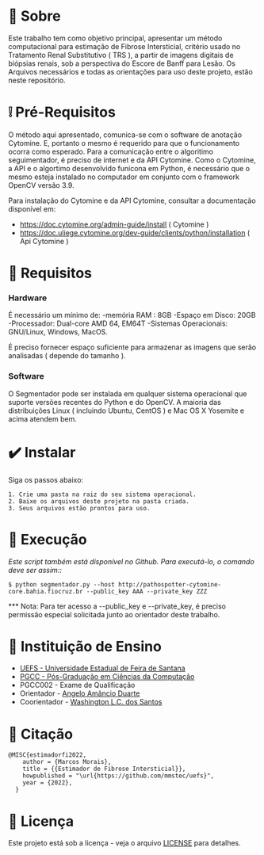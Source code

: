 
# 🎁 Sobre

Este trabalho tem como objetivo principal, apresentar um método computacional para estimação de Fibrose Intersticial, critério usado no Tratamento Renal Substitutivo ( TRS ), a partir de imagens digitais de biópsias renais, sob a perspectiva do Escore de Banff para Lesão.
Os Arquivos necessários e todas as orientações para uso deste projeto, estão neste repositório.
 
# ❕ Pré-Requisitos

O método aqui apresentado, comunica-se com o software de anotação Cytomine. E, portanto o mesmo é requerido para que o funcionamento ocorra como esperado. 
Para a comunicação entre o algoritimo seguimentador, é preciso de internet e da API Cytomine. Como o Cytomine, a API e o algortimo desenvolvido funicona em Python, é necessário que o mesmo esteja instalado no computador em conjunto com o framework OpenCV versão 3.9.

Para instalação do Cytomine e da API Cytomine, consultar a documentação disponível em:
- https://doc.cytomine.org/admin-guide/install ( Cytomine )
- https://doc.uliege.cytomine.org/dev-guide/clients/python/installation ( Api Cytomine )

# 🔑 Requisitos

### Hardware

É necessário um mínimo de:
-memória RAM : 8GB
-Espaço em Disco: 20GB
-Processador: Dual-core AMD 64, EM64T
-Sistemas Operacionais: GNU/Linux, Windows, MacOS.

É preciso fornecer espaço suficiente para armazenar as imagens que serão analisadas ( depende do tamanho ).

### Software
O Segmentador pode ser instalada em qualquer sistema operacional que suporte versões recentes do Python e do OpenCV. 
A maioria das distribuições Linux ( incluindo Ubuntu, CentOS ) e Mac OS X Yosemite e acima atendem bem.

# ✔️ Instalar
Siga os passos abaixo:
```
1. Crie uma pasta na raiz do seu sistema operacional.
2. Baixe os arquivos deste projeto na pasta criada.
3. Seus arquivos estão prontos para uso.
```

# 🎯 Execução 
*Este script também está disponível no Github. Para executá-lo, o comando deve ser assim::*
```
$ python segmentador.py --host http://pathospotter-cytomine-core.bahia.fiocruz.br --public_key AAA --private_key ZZZ
```
*** Nota: Para ter acesso a --public_key e --private_key, é preciso permissão especial solicitada junto ao orientador deste trabalho.

# 🎁 Instituição de Ensino

* [UEFS - Universidade Estadual de Feira de Santana](https://www.uefs.br/) <br />
* [PGCC - Pós-Graduação em Ciências da Computação](https://pgcc.uefs.br/home) <br />
* PGCC002 - Exame de Qualificação<br />
* Orientador - [Angelo Amâncio Duarte](https://pgcc.uefs.br/sobre/docentes/angeloduarte) <br /> 
* Coorientador - [Washington L.C. dos Santos](https://scholar.google.com.br/citations?user=fr3-PGsAAAAJ&hl=pt-BR) <br /> 

# 🚀 Citação

```
@MISC{estimadorfi2022,
    author = {Marcos Morais},
    title = {{Estimador de Fibrose Intersticial}},
    howpublished = "\url{https://github.com/mmstec/uefs}",
    year = {2022},
  }
```
# 📄 Licença

Este projeto está sob a licença - veja o arquivo [LICENSE](https://github.com/mmstec/uefs/blob/main/LICENSE) para detalhes.
